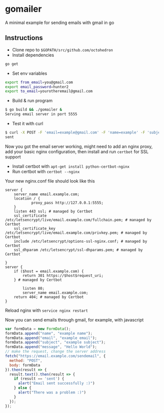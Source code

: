 # gomailer

A minimal example for sending emails with gmail in go

## Instructions

+ Clone repo to `$GOPATH/src/github.com/octohedron`
+ Install dependencies

```bash
go get
```

+ Set env variables

```bash
export from_email=you@gmail.com
export email_password=hunter2
export to_email=yourotheremail@gmail.com
```

+ Build & run program

```bash
$ go build && ./gomailer &
Serving email server in port 5555
```

+ Test it with curl

```bash
$ curl -X POST -F 'email=example@gmail.com' -F 'name=example' -F 'subject=ExampleSubject' -F 'message=HelloWorld' http://127.0.0.1:5555/sendemai
sent
```

Now you got the email server working, might need to add an nginx proxy, add your basic nginx configuration, then install and run `certbot` for SSL support

+ Install certbot with `apt-get install python-certbot-nginx`
+ Run certbot with `certbot --nginx`

Your new nginx.conf file should look like this

```nginx
server {
    server_name email.example.com;
    location / {
            proxy_pass http://127.0.0.1:5555;
    }
    listen 443 ssl; # managed by Certbot
    ssl_certificate /etc/letsencrypt/live/email.example.com/fullchain.pem; # managed by Certbot
    ssl_certificate_key /etc/letsencrypt/live/email.example.com/privkey.pem; # managed by Certbot
    include /etc/letsencrypt/options-ssl-nginx.conf; # managed by Certbot
    ssl_dhparam /etc/letsencrypt/ssl-dhparams.pem; # managed by Certbot

}
server {
    if ($host = email.example.com) {
        return 301 https://$host$request_uri;
    } # managed by Certbot

        listen 80;
        server_name email.example.com;
    return 404; # managed by Certbot
}
```

Reload nginx with `service nginx restart`

Now you can send emails through gmail, for example, with javascript

``` javascript
var formData = new FormData();
formData.append("name", "example name");
formData.append("email", "example email");
formData.append("subject", "example subject");
formData.append("message", "Hello World");
// make the request, change the server address
fetch("https://email.example.com/sendemail", {
  method: "POST",
  body: formData
}).then(result => {
  result.text().then(result => {
    if (result == 'sent') {
      alert("Email sent successfully :)")
    } else {
      alert("There was a problem :)")
    }
  });
});
```


